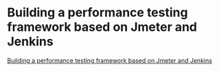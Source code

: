 # Building a performance testing framework based on Jmeter and Jenkins
[Building a performance testing framework based on Jmeter and Jenkins](https://aiwithcloud.com/2022/09/19/building_a_performance_testing_framework_based_on_jmeter_and_jenkins/)